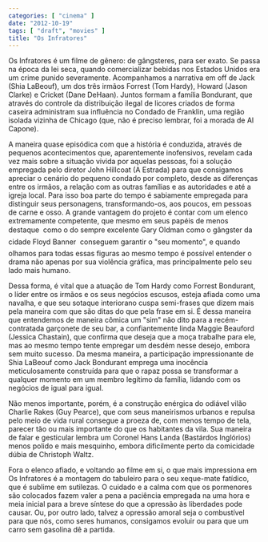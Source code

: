 ```yaml
---
categories: [ "cinema" ]
date: "2012-10-19"
tags: [ "draft", "movies" ]
title: "Os Infratores"
---
```

Os Infratores é um filme de gênero: de gângsteres, para ser exato. Se
passa na época da lei seca, quando comercializar bebidas nos Estados
Unidos era um crime punido severamente. Acompanhamos a narrativa em
off de Jack (Shia LaBeouf), um dos três irmãos Forrest (Tom Hardy),
Howard (Jason Clarke) e Cricket (Dane DeHaan). Juntos formam a família
Bondurant, que através do controle da distribuição ilegal de licores
criados de forma caseira administram sua influência no Condado de
Franklin, uma região isolada vizinha de Chicago (que, não é preciso
lembrar, foi a morada de Al Capone).

A maneira quase episódica com que a história é conduzida, através
de pequenos acontecimentos que, aparentemente inofensivos, revelam cada
vez mais sobre a situação vivida por aquelas pessoas, foi a solução
empregada pelo diretor John Hillcoat (A Estrada) para que consigamos
apreciar o cenário do pequeno condado por completo, desde as diferenças
entre os irmãos, a relação com as outras famílias e as autoridades e
até a igreja local. Para isso boa parte do tempo é sabiamente empregada
para distinguir seus personagens, transformando-os, aos poucos, em pessoas
de carne e osso. A grande vantagem do projeto é contar com um elenco
extremamente competente, que mesmo em seus papéis de menos destaque 
como o do sempre excelente Gary Oldman como o gângster da cidade Floyd
Banner  conseguem garantir o "seu momento", e quando olhamos para todas
essas figuras ao mesmo tempo é possível entender o drama não apenas por
sua violência gráfica, mas principalmente pelo seu lado mais humano.

Dessa forma, é vital que a atuação de Tom Hardy como Forrest Bondurant,
o líder entre os irmãos e os seus negócios escusos, esteja afiada
como uma navalha, e que seu sotaque interiorano cuspa semi-frases que
dizem mais pela maneira com que são ditas do que pela frase em si. É
dessa maneira que entendemos de maneira cômica um "sim" não dito
para a recém-contratada garçonete de seu bar, a confiantemente linda
Maggie Beauford (Jessica Chastain), que confirma que deseja que a moça
trabalhe para ele, mas ao mesmo tempo tente empregar um desdém nesse
desejo, embora sem muito sucesso. Da mesma maneira, a participação
impressionante de Shia LaBeouf como Jack Bondurant emprega uma inocência
meticulosamente construída para que o rapaz possa se transformar a
qualquer momento em um membro legítimo da família, lidando com os
negócios de igual para igual.

Não menos importante, porém, é a construção enérgica do odiável
vilão Charlie Rakes (Guy Pearce), que com seus maneirismos urbanos e
repulsa pelo meio de vida rural consegue a proeza de, com menos tempo de
tela, parecer tão ou mais importante do que os habitantes da vila. Sua
maneira de falar e gesticular lembra um Coronel Hans Landa (Bastárdos
Inglórios) menos polido e mais mesquinho, embora dificilmente perto da
comicidade dúbia de Christoph Waltz.

Fora o elenco afiado, e voltando ao filme em si, o que mais impressiona em
Os Infratores é a montagem do tabuleiro para o seu xeque-mate fatídico,
que é sublime em sutilezas. O cuidado e a calma com que os pormenores
são colocados fazem valer a pena a paciência empregada na uma hora e
meia inicial para a breve síntese do que a opressão às liberdades pode
causar. Ou, por outro lado, talvez a opressão amoral seja o combustível
para que nós, como seres humanos, consigamos evoluir ou para que um
carro sem gasolina dê a partida.

